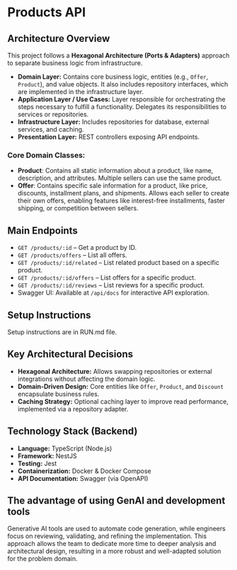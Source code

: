 # Products API

## Architecture Overview

This project follows a **Hexagonal Architecture (Ports & Adapters)** approach to separate business logic from infrastructure.

* **Domain Layer:** Contains core business logic, entities (e.g., `Offer`, `Product`), and value objects. It also includes repository interfaces, which are implemented in the infrastructure layer.
* **Application Layer / Use Cases:** Layer responsible for orchestrating the steps necessary to fulfill a functionality. Delegates its responsibilities to services or repositories.
* **Infrastructure Layer:** Includes repositories for database, external services, and caching.
* **Presentation Layer:** REST controllers exposing API endpoints.


### Core Domain Classes:

* **Product**: Contains all static information about a product, like name, description, and attributes. Multiple sellers can use the same product.
* **Offer**: Contains specific sale information for a product, like price, discounts, installment plans, and shipments. Allows each seller to create their own offers, enabling features like interest-free installments, faster shipping, or competition between sellers.

## Main Endpoints

* `GET /products/:id` – Get a product by ID.
* `GET /products/offers` – List all offers.
* `GET /products/:id/related` – List related product based on a specific product.
* `GET /products/:id/offers` – List offers for a specific product.
* `GET /products/:id/reviews` – List reviews for a specific product.
* Swagger UI: Available at `/api/docs` for interactive API exploration.

## Setup Instructions

Setup instructions are in RUN.md file.

## Key Architectural Decisions

* **Hexagonal Architecture:** Allows swapping repositories or external integrations without affecting the domain logic.
* **Domain-Driven Design:** Core entities like `Offer`, `Product`, and `Discount` encapsulate business rules.
* **Caching Strategy:** Optional caching layer to improve read performance, implemented via a repository adapter.

## Technology Stack (Backend)
* **Language:** TypeScript (Node.js)
* **Framework:** NestJS
* **Testing:** Jest
* **Containerization:** Docker & Docker Compose
* **API Documentation:** Swagger (via OpenAPI)

## The advantage of using GenAI and development tools
Generative AI tools are used to automate code generation, while engineers focus on reviewing, validating, and refining the implementation. This approach allows the team to dedicate more time to deeper analysis and architectural design, resulting in a more robust and well-adapted solution for the problem domain.